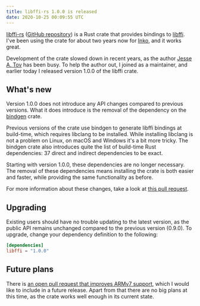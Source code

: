 ```yaml
---
title: libffi-rs 1.0.0 is released
date: 2020-10-25 00:09:55 UTC
---
```


<!-- vale off -->

[libffi-rs](https://crates.io/crates/libffi) ([GitHub
repository](https://github.com/tov/libffi-rs/)) is a Rust crate that provides
bindings to [libffi](https://sourceware.org/libffi/). I've been using the crate
for about two years now for [Inko](https://inko-lang.org/), and it works great.

Development of the crate slowed down in recent years, as the author [Jesse A.
Tov](https://github.com/tov/) has been busy. To help the author out, I joined as
a maintainer, and earlier today I released version 1.0.0 of the libffi crate.

## What's new

Version 1.0.0 does not introduce any API changes compared to previous versions.
What it does introduce is the removal of the dependency on the
[bindgen](https://crates.io/crates/bindgen) crate.

Previous versions of the crate use bindgen to generate libffi bindings at
build-time, which requires libclang to be installed. While installing libclang
is not a problem on Linux, on macOS and Windows it's a bit more tricky. The
bindgen crate also introduces quite the list of build-time Rust dependencies: 37
direct and indirect dependencies to be exact.

Starting with version 1.0.0, these dependencies are no longer necessary. The
removal of these dependencies means installing the crate is both easier and
faster, while providing the same functionality as before.

For more information about these changes, take a look at [this pull
request](https://github.com/tov/libffi-sys-rs/pull/37).

## Upgrading

Existing users should have no trouble updating to the latest version, as the
public API remains unchanged compared to the previous version (0.9.0). To
upgrade, change your dependency definition to the following:

```toml
[dependencies]
libffi = "1.0.0"
```

## Future plans

There is [an open pull request that improves ARMv7
support](https://github.com/tov/libffi-rs/pull/14), which I would like to
include in a future release. Apart from that there are no big plans at this
time, as the crate works well enough in its current state.
